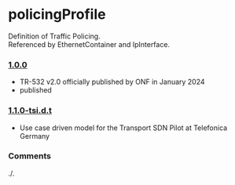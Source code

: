 # policingProfile
Definition of Traffic Policing.  
Referenced by EthernetContainer and IpInterface.

### [1.0.0](../../tree/TR532v2_0)
- TR-532 v2.0 officially published by ONF in January 2024
- published

### [1.1.0-tsi.d.t](../../tree/tsi)
- Use case driven model for the Transport SDN Pilot at Telefonica Germany

### Comments
./.
